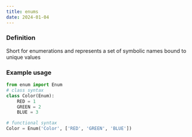 ```yaml
---
title: enums
date: 2024-01-04
---
```

### Definition
Short for enumerations and represents a set of symbolic names bound to unique values
### Example usage
```python
from enum import Enum
# class syntax
class Color(Enum):
	RED = 1
	GREEN = 2
	BLUE = 3

# functional syntax
Color = Enum('Color', ['RED', 'GREEN', 'BLUE'])
```
